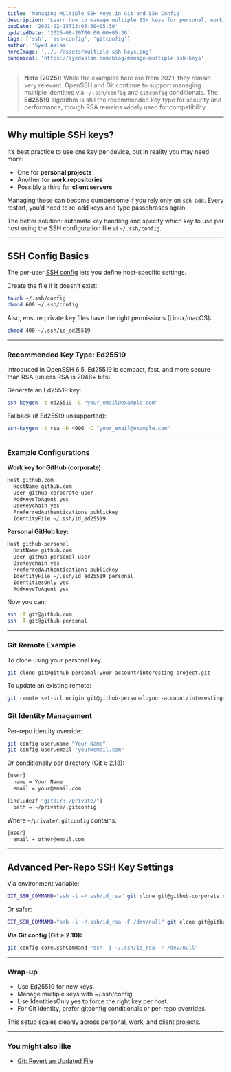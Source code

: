 ```yaml
---
title: 'Managing Multiple SSH Keys in Git and SSH Config'
description: 'Learn how to manage multiple SSH keys for personal, work, and client projects using ssh-agent, ssh config, and gitconfig conditionals.'
pubDate: '2021-02-15T13:03:50+05:30'
updatedDate: '2025-08-20T00:00:00+05:30'
tags: ['ssh', 'ssh-config', 'gitconfig']
author: 'Syed Aslam'
heroImage: '../../assets/multiple-ssh-keys.png'
canonical: 'https://syedaslam.com/blog/manage-multiple-ssh-keys'
---
```


> **Note (2025):**
> While the examples here are from 2021, they remain very relevant. OpenSSH and Git continue to support managing multiple identities via `~/.ssh/config` and `gitconfig` conditionals. The **Ed25519** algorithm is still the recommended key type for security and performance, though RSA remains widely used for compatibility.

---

## Why multiple SSH keys?

It’s best practice to use one key per device, but in reality you may need more:

- One for **personal projects**
- Another for **work repositories**
- Possibly a third for **client servers**

Managing these can become cumbersome if you rely only on `ssh-add`. Every restart, you’d need to re-add keys and type passphrases again.

The better solution: automate key handling and specify which key to use per host using the SSH configuration file at `~/.ssh/config`.

---

## SSH Config Basics

The per-user [SSH config](https://linux.die.net/man/5/ssh_config) lets you define host-specific settings.

Create the file if it doesn’t exist:

```sh
touch ~/.ssh/config
chmod 600 ~/.ssh/config
```

Also, ensure private key files have the right permissions (Linux/macOS):

```sh
chmod 400 ~/.ssh/id_ed25519
```

---

### Recommended Key Type: Ed25519

Introduced in OpenSSH 6.5, Ed25519 is compact, fast, and more secure than RSA (unless RSA is 2048+ bits).

Generate an Ed25519 key:

```sh
ssh-keygen -t ed25519 -C "your_email@example.com"
```

Fallback (if Ed25519 unsupported):

```sh
ssh-keygen -t rsa -b 4096 -C "your_email@example.com"
```

---

### Example Configurations

**Work key for GitHub (corporate):**

```sh
Host github.com
  HostName github.com
  User github-corporate-user
  AddKeysToAgent yes
  UseKeychain yes
  PreferredAuthentications publickey
  IdentityFile ~/.ssh/id_ed25519
```

**Personal GitHub key:**

```sh
Host github-personal
  HostName github.com
  User github-personal-user
  UseKeychain yes
  PreferredAuthentications publickey
  IdentityFile ~/.ssh/id_ed25519_personal
  IdentitiesOnly yes
  AddKeysToAgent yes
```

Now you can:

```sh
ssh -T git@github.com
ssh -T git@github-personal
```

---

### Git Remote Example

To clone using your personal key:

```sh
git clone git@github-personal:your-account/interesting-project.git
```

To update an existing remote:

```sh
git remote set-url origin git@github-personal:your-account/interesting-project.git
```

### Git Identity Management

Per-repo identity override:

```sh
git config user.name "Your Name"
git config user.email "your@email.com"
```

Or conditionally per directory (Git ≥ 2.13):

```sh
[user]
  name = Your Name
  email = your@email.com

[includeIf "gitdir:~/private/"]
  path = ~/private/.gitconfig
```

Where `~/private/.gitconfig` contains:

```sh
[user]
  email = other@email.com
```

---

## Advanced Per-Repo SSH Key Settings

Via environment variable:

```sh
GIT_SSH_COMMAND="ssh -i ~/.ssh/id_rsa" git clone git@github-corporate:company/project.git
```

Or safer:

```sh
GIT_SSH_COMMAND="ssh -i ~/.ssh/id_rsa -F /dev/null" git clone git@github-corporate:company/project.git
```

**Via Git config (Git ≥ 2.10):**

```sh
git config core.sshCommand "ssh -i ~/.ssh/id_rsa -F /dev/null"
```

---

### Wrap-up

- Use Ed25519 for new keys.
- Manage multiple keys with ~/.ssh/config.
- Use IdentitiesOnly yes to force the right key per host.
- For Git identity, prefer gitconfig conditionals or per-repo overrides.

This setup scales cleanly across personal, work, and client projects.

---

### You might also like

- [Git: Revert an Updated File](/blog/git-revert-an-updated-file)
